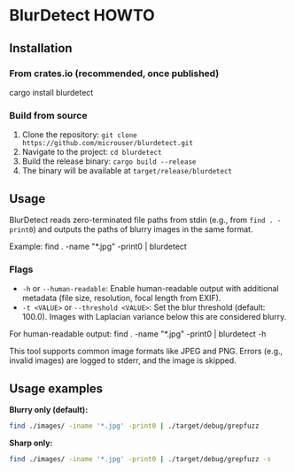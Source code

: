 # BlurDetect HOWTO

## Installation

### From crates.io (recommended, once published)
cargo install blurdetect

### Build from source
1. Clone the repository: `git clone https://github.com/microuser/blurdetect.git`
2. Navigate to the project: `cd blurdetect`
3. Build the release binary: `cargo build --release`
4. The binary will be available at `target/release/blurdetect`

## Usage
BlurDetect reads zero-terminated file paths from stdin (e.g., from `find . -print0`) and outputs the paths of blurry images in the same format.

Example:
find . -name "*.jpg" -print0 | blurdetect

### Flags
- `-h` or `--human-readable`: Enable human-readable output with additional metadata (file size, resolution, focal length from EXIF).
- `-t <VALUE>` or `--threshold <VALUE>`: Set the blur threshold (default: 100.0). Images with Laplacian variance below this are considered blurry.

For human-readable output:
find . -name "*.jpg" -print0 | blurdetect -h

This tool supports common image formats like JPEG and PNG. Errors (e.g., invalid images) are logged to stderr, and the image is skipped.

## Usage examples

**Blurry only (default):**
```sh
find ./images/ -iname '*.jpg' -print0 | ./target/debug/grepfuzz
```

**Sharp only:**
```sh
find ./images/ -iname '*.jpg' -print0 | ./target/debug/grepfuzz -s
```